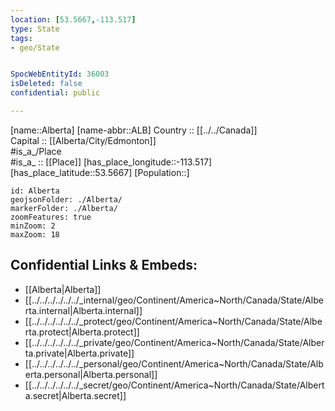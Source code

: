 ```yaml
---
location: [53.5667,-113.517] 
type: State
tags:
- geo/State


SpocWebEntityId: 36003
isDeleted: false
confidential: public

---
```

[name::Alberta] 
[name-abbr::ALB] 
Country :: [[../../Canada]]  
Capital :: [[Alberta/City/Edmonton]]  
#is_a_/Place  
#is_a_ :: [[Place]] 
[has_place_longitude::-113.517] 
[has_place_latitude::53.5667] 
[Population::] 



```leaflet
id: Alberta
geojsonFolder: ./Alberta/
markerFolder: ./Alberta/
zoomFeatures: true 
minZoom: 2 
maxZoom: 18
```


## Confidential Links & Embeds: 
- [[Alberta|Alberta]]  
- [[../../../../../../_internal/geo/Continent/America~North/Canada/State/Alberta.internal|Alberta.internal]] 
- [[../../../../../../_protect/geo/Continent/America~North/Canada/State/Alberta.protect|Alberta.protect]] 
- [[../../../../../../_private/geo/Continent/America~North/Canada/State/Alberta.private|Alberta.private]] 
- [[../../../../../../_personal/geo/Continent/America~North/Canada/State/Alberta.personal|Alberta.personal]] 
- [[../../../../../../_secret/geo/Continent/America~North/Canada/State/Alberta.secret|Alberta.secret]] 
